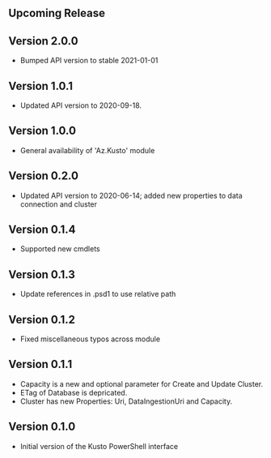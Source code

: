 <!--
    Please leave this section at the top of the change log.

    Changes for the upcoming release should go under the section titled "Upcoming Release", and should adhere to the following format:

    ## Upcoming Release
    * Overview of change #1
        - Additional information about change #1
    * Overview of change #2
        - Additional information about change #2
        - Additional information about change #2
    * Overview of change #3
    * Overview of change #4
        - Additional information about change #4

    ## YYYY.MM.DD - Version X.Y.Z (Previous Release)
    * Overview of change #1
        - Additional information about change #1
-->
## Upcoming Release

## Version 2.0.0
* Bumped API version to stable 2021-01-01

## Version 1.0.1
* Updated API version to 2020-09-18.

## Version 1.0.0
* General availability of 'Az.Kusto' module

## Version 0.2.0
* Updated API version to 2020-06-14; added new properties to data connection and cluster

## Version 0.1.4
* Supported new cmdlets

## Version 0.1.3
* Update references in .psd1 to use relative path

## Version 0.1.2
* Fixed miscellaneous typos across module

## Version 0.1.1
* Capacity is a new and optional parameter for Create and Update Cluster.
* ETag of Database is depricated.
* Cluster has new Properties: Uri, DataIngestionUri and Capacity.

## Version 0.1.0
* Initial version of the Kusto PowerShell interface
